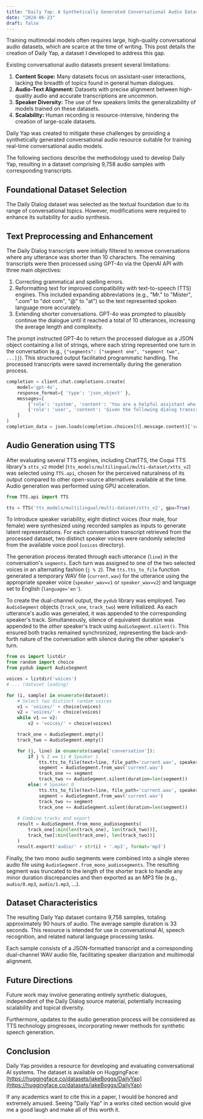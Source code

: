 ```yaml
---
title: "Daily Yap: A Synthetically Generated Conversational Audio Dataset"
date: "2024-06-23"
draft: false
---
```

Training multimodal models often requires large, high-quality conversational audio datasets, which are scarce at the time of writing. This post details the creation of Daily Yap, a dataset I developed to address this gap.

Existing conversational audio datasets present several limitations:

1.  **Content Scope:** Many datasets focus on assistant-user interactions, lacking the breadth of topics found in general human dialogues.
2.  **Audio-Text Alignment:** Datasets with precise alignment between high-quality audio and accurate transcriptions are uncommon.
3.  **Speaker Diversity:** The use of few speakers limits the generalizability of models trained on these datasets.
4.  **Scalability:** Human recording is resource-intensive, hindering the creation of large-scale datasets.

Daily Yap was created to mitigate these challenges by providing a synthetically generated conversational audio resource suitable for training real-time conversational audio models.

The following sections describe the methodology used to develop Daily Yap, resulting in a dataset comprising 9,758 audio samples with corresponding transcripts.

## Foundational Dataset Selection

The Daily Dialog dataset was selected as the textual foundation due to its range of conversational topics. However, modifications were required to enhance its suitability for audio synthesis.

## Text Preprocessing and Enhancement

The Daily Dialog transcripts were initially filtered to remove conversations where any utterance was shorter than 10 characters. The remaining transcripts were then processed using GPT-4o via the OpenAI API with three main objectives:

1.  Correcting grammatical and spelling errors.
2.  Reformatting text for improved compatibility with text-to-speech (TTS) engines. This included expanding abbreviations (e.g., "Mr." to "Mister", ".com" to "dot com", "@" to "at") so the text represented spoken language more accurately.
3.  Extending shorter conversations. GPT-4o was prompted to plausibly continue the dialogue until it reached a total of 10 utterances, increasing the average length and complexity.

The prompt instructed GPT-4o to return the processed dialogue as a JSON object containing a list of strings, where each string represented one turn in the conversation (e.g., `{"segments": ["segment one", "segment two", ...]}`). This structured output facilitated programmatic handling. The processed transcripts were saved incrementally during the generation process.

```python
completion = client.chat.completions.create(
    model='gpt-4o',
    response_format={ 'type': 'json_object' },
    messages=[
        {'role': 'system', 'content': 'You are a helpful assistant who responds only with JSON.'},
        {'role': 'user', 'content': 'Given the following dialog transcription, fix any formatting issues, grammar mistakes, or spelling mistakes if they exist. Replace any abbreviations like the ".? in ".com" or the "@" in an email with their corresponding text, such as "dot" or "at" so that the text reads the way it would be spoken. Also replace other common abbreviations like "Ms" and "Mr". Additionally, if you think it is plausible that the conversation could continue, generate some additional lines of dialog until there are 10 total. Reply with a JSON object in the following format: {"segments": ["segment one", "segment two"]}\n: ' + json.dumps(sample['dialog'])}
    ]
)
completion_data = json.loads(completion.choices[0].message.content)['segments']
```

## Audio Generation using TTS

After evaluating several TTS engines, including ChatTTS, the Coqui TTS library's `xtts_v2` model (`tts_models/multilingual/multi-dataset/xtts_v2`) was selected using `TTS.api`, chosen for the perceived naturalness of its output compared to other open-source alternatives available at the time. Audio generation was performed using GPU acceleration.

```python
from TTS.api import TTS

tts = TTS('tts_models/multilingual/multi-dataset/xtts_v2', gpu=True)
```

To introduce speaker variability, eight distinct voices (four male, four female) were synthesized using recorded samples as inputs to generate latent representations. For each conversation transcript retrieved from the processed dataset, two distinct speaker voices were randomly selected from the available voice pool (`voices` directory).

The generation process iterated through each utterance (`line`) in the conversation's `segments`. Each turn was assigned to one of the two selected voices in an alternating fashion (`j % 2`). The `tts.tts_to_file` function generated a temporary WAV file (`current.wav`) for the utterance using the appropriate speaker voice (`speaker_wav=v1` or `speaker_wav=v2`) and language set to English (`language='en'`).

To create the dual-channel output, the `pydub` library was employed. Two `AudioSegment` objects (`track_one`, `track_two`) were initialized. As each utterance's audio was generated, it was appended to the corresponding speaker's track. Simultaneously, silence of equivalent duration was appended to the *other* speaker's track using `AudioSegment.silent()`. This ensured both tracks remained synchronized, representing the back-and-forth nature of the conversation with silence during the other speaker's turn.

```python
from os import listdir
from random import choice
from pydub import AudioSegment

voices = listdir('voices')
# ... (dataset loading)

for (i, sample) in enumerate(dataset):
    # Select two distinct random voices
    v1 = 'voices/' + choice(voices)
    v2 = 'voices/' + choice(voices)
    while v1 == v2:
        v2 = 'voices/' + choice(voices)

    track_one = AudioSegment.empty()
    track_two = AudioSegment.empty()

    for (j, line) in enumerate(sample['conversation']):
        if j % 2 == 1: # Speaker 1
            tts.tts_to_file(text=line, file_path='current.wav', speaker_wav=v1, language='en')
            segment = AudioSegment.from_wav('current.wav')
            track_one += segment
            track_two += AudioSegment.silent(duration=len(segment))
        else: # Speaker 0
            tts.tts_to_file(text=line, file_path='current.wav', speaker_wav=v2, language='en')
            segment = AudioSegment.from_wav('current.wav')
            track_two += segment
            track_one += AudioSegment.silent(duration=len(segment))
    
    # Combine tracks and export
    result = AudioSegment.from_mono_audiosegments(
        track_one[:min(len(track_one), len(track_two))],
        track_two[:min(len(track_one), len(track_two))]
    )
    result.export('audio/' + str(i) + '.mp3', format='mp3')
```

Finally, the two mono audio segments were combined into a single stereo audio file using `AudioSegment.from_mono_audiosegments`. The resulting segment was truncated to the length of the shorter track to handle any minor duration discrepancies and then exported as an MP3 file (e.g., `audio/0.mp3`, `audio/1.mp3`, ...).

## Dataset Characteristics

The resulting Daily Yap dataset contains 9,758 samples, totaling approximately 90 hours of audio. The average sample duration is 33 seconds. This resource is intended for use in conversational AI, speech recognition, and related natural language processing tasks.

Each sample consists of a JSON-formatted transcript and a corresponding dual-channel WAV audio file, facilitating speaker diarization and multimodal alignment.

## Future Directions

Future work may involve generating entirely synthetic dialogues, independent of the Daily Dialog source material, potentially increasing scalability and topical diversity.

Furthermore, updates to the audio generation process will be considered as TTS technology progresses, incorporating newer methods for synthetic speech generation.

## Conclusion

Daily Yap provides a resource for developing and evaluating conversational AI systems. The dataset is available on HuggingFace: [https://huggingface.co/datasets/jakeBoggs/DailyYap](https://huggingface.co/datasets/jakeBoggs/DailyYap)

If any academics want to cite this in a paper, I would be honored and extremely amused. Seeing "Daily Yap" in a works cited section would give me a good laugh and make all of this worth it.
